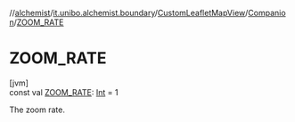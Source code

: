 //[alchemist](../../../../index.md)/[it.unibo.alchemist.boundary](../../index.md)/[CustomLeafletMapView](../index.md)/[Companion](index.md)/[ZOOM_RATE](-z-o-o-m_-r-a-t-e.md)

# ZOOM_RATE

[jvm]\
const val [ZOOM_RATE](-z-o-o-m_-r-a-t-e.md): [Int](https://kotlinlang.org/api/latest/jvm/stdlib/kotlin/-int/index.html) = 1

The zoom rate.

